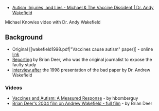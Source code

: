 - [Autism, Injuries, and Lies - Michael & The Vaccine Dissident | Dr. Andy Wakefield](https://www.youtube.com/watch?v=QC11ILbFgqg)

Michael Knowles video with Dr. Andy Wakefield
## Background
- Original [[wakefield1998.pdf|"Vaccines cause autism" paper]] - online [link](https://www.thelancet.com/journals/lancet/article/PIIS0140-6736%2897%2911096-0/fulltext)
- [Reporting](https://www.bmj.com/content/342/bmj.c5347.full) by Brian Deer, who was the original journalist to expose the faulty study
- [Interview after](https://web.archive.org/web/20070711055354/http://briandeer.com/wakefield/royal-video.htm) the 1998 presentation of the bad paper by Dr. Andrew Wakefield
### Videos
- [Vaccines and Autism: A Measured Response](https://www.youtube.com/watch?v=8BIcAZxFfrc) -  by hbomberguy
- [Brian Deer's 2004 film on Andrew Wakefield - full film](https://www.youtube.com/watch?v=7UbL8opM6TM) - by Brian Deer


